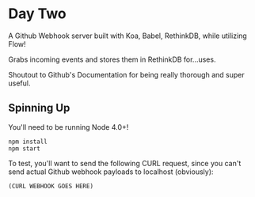# Day Two
A Github Webhook server built with Koa, Babel, RethinkDB, while utilizing Flow!

Grabs incoming events and stores them in RethinkDB for...uses.

Shoutout to Github's Documentation for being really thorough and super useful.

## Spinning Up
You'll need to be running Node 4.0+!

```
npm install
npm start
```

To test, you'll want to send the following CURL request, since you can't send actual
Github webhook payloads to localhost (obviously):

```
(CURL WEBHOOK GOES HERE)
```
